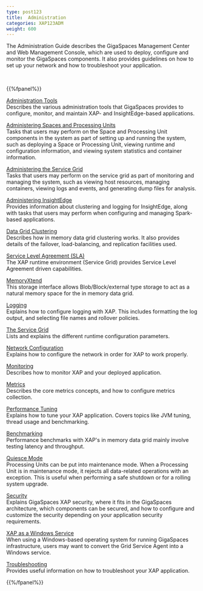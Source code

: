```yaml
---
type: post123
title:  Administration
categories: XAP123ADM
weight: 600
---
```




The Administration Guide describes the GigaSpaces Management Center and Web Management Console, which are used to deploy, configure and monitor the GigaSpaces components. It also provides guidelines on how to set up your network and how to troubleshoot your application.


<br>

{{%fpanel%}}

[Administration Tools](./admin-tools.html)<br>
Describes the various administration tools that GigaSpaces provides to configure, monitor, and maintain XAP- and InsightEdge-based applications.

[Administering Spaces and Processing Units](./admin-spaces-pu.html)<br>
Tasks that users may perform on the Space and Processing Unit components in the system as part of setting up and running the system, such as deploying a Space or Processing Unit, viewing runtime and configuration information, and viewing system statistics and container information.

[Administering the Service Grid](./admin-service-grid.html)<br>
Tasks that users may perform on the service grid as part of monitoring and managing the system, such as viewing host resources, managing containers, viewing logs and events, and generating dump files for analysis.

[Administering InsightEdge](.//admin-insightedge.html)<br>
Provides information about clustering and logging for InsightEdge, along with tasks that users may perform when configuring and managing Spark-based applications.

[Data Grid Clustering](./data-grid-clustering.html)<br>
Describes how in memory data grid clustering works. It also provides details of the failover, load-balancing, and replication facilities used.

[Service Level Agreement (SLA)](./the-sla-overview.html)<br>
The XAP runtime environment (Service Grid) provides Service Level Agreement driven capabilities.

[MemoryXtend](./memoryxtend-overview.html)<br>
This storage interface allows Blob/Block/external type storage to act as a natural memory space for the in memory data grid.

[Logging](./logging-overview.html)<br>
Explains how to configure logging with XAP. This includes formatting the log output, and selecting file names and rollover policies.

[The Service Grid](./runtime-configuration.html)<br>
Lists and explains the different runtime configuration parameters.

[Network Configuration](./network.html)<br>
Explains how to configure the network in order for XAP to work properly.

[Monitoring](./monitoring.html)<br>
Describes how to monitor XAP and your deployed application.

[Metrics](./metrics-overview.html)<br>
Describes the core metrics concepts, and how to configure metrics collection.

[Performance Tuning](./tuning.html) <br>
Explains how to tune your XAP application. Covers topics like JVM tuning, thread usage and benchmarking.

[Benchmarking](./benchmarking.html)<br>
Performance benchmarks with XAP's in memory data grid mainly involve testing latency and throughput.

[Quiesce Mode](./quiescemode.html)<br>
Processing Units can be put into maintenance mode. When a Processing Unit is in maintenance mode, it rejects all data-related operations with an exception. This is useful when performing a safe shutdown or for a rolling system upgrade.

[Security](../security/index.html)<br>
Explains GigaSpaces XAP security, where it fits in the GigaSpaces architecture, which components can be secured, and how to configure and customize the security depending on your application security requirements.

[XAP as a Windows Service](./installation-windows-service.html)<br>
When using a Windows-based operating system for running GigaSpaces infrastructure, users may want to convert the Grid Service Agent into a Windows service.

[Troubleshooting](./troubleshooting.html)<br>
Provides useful information on how to troubleshoot your XAP application.

{{%/fpanel%}}



